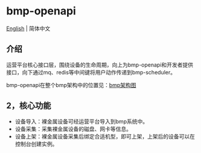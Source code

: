 # bmp-openapi

[English](README.md) | 简体中文


## 介绍

运营平台核心接口层，围绕设备的生命周期，向上为bmp-openapi和开发者提供接口，向下通过mq、redis等中间键将用户动作传递到bmp-scheduler。

bmp-openapi在整个bmp架构中的位置见：[bmp架构图](../bmp-scheduler/README.zh-CN.md)



## 2，核心功能

- 设备导入：裸金属设备可经运营平台导入到bmp系统中。
- 设备采集：采集裸金属设备的磁盘、网卡等信息。
- 设备上架：裸金属设备采集后绑定合适机型，即可上架，上架后的设备可以在控制台创建实例。


